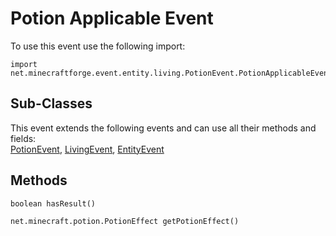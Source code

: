 # Potion Applicable Event

To use this event use the following import:
```groovy:no-line-numbers
import net.minecraftforge.event.entity.living.PotionEvent.PotionApplicableEvent
```

## Sub-Classes
This event extends the following events and can use all their methods and fields: <br>
[PotionEvent](potion_event.md), [LivingEvent](../living_event/living_event.md), [EntityEvent](../entity_event/entity_event.md)

## Methods
```groovy:no-line-numbers
boolean hasResult()
```

```groovy:no-line-numbers
net.minecraft.potion.PotionEffect getPotionEffect()
```
